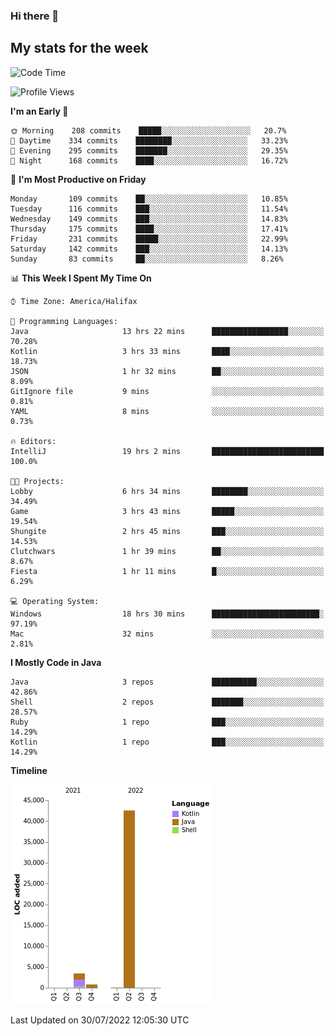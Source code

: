 ### Hi there 👋

## My stats for the week
<!--START_SECTION:waka-->
![Code Time](http://img.shields.io/badge/Code%20Time-343%20hrs%2035%20mins-blue)

![Profile Views](http://img.shields.io/badge/Profile%20Views-0-blue)

**I'm an Early 🐤** 

```text
🌞 Morning    208 commits    █████░░░░░░░░░░░░░░░░░░░░   20.7% 
🌆 Daytime    334 commits    ████████░░░░░░░░░░░░░░░░░   33.23% 
🌃 Evening    295 commits    ███████░░░░░░░░░░░░░░░░░░   29.35% 
🌙 Night      168 commits    ████░░░░░░░░░░░░░░░░░░░░░   16.72%

```
📅 **I'm Most Productive on Friday** 

```text
Monday       109 commits    ██░░░░░░░░░░░░░░░░░░░░░░░   10.85% 
Tuesday      116 commits    ███░░░░░░░░░░░░░░░░░░░░░░   11.54% 
Wednesday    149 commits    ███░░░░░░░░░░░░░░░░░░░░░░   14.83% 
Thursday     175 commits    ████░░░░░░░░░░░░░░░░░░░░░   17.41% 
Friday       231 commits    █████░░░░░░░░░░░░░░░░░░░░   22.99% 
Saturday     142 commits    ███░░░░░░░░░░░░░░░░░░░░░░   14.13% 
Sunday       83 commits     ██░░░░░░░░░░░░░░░░░░░░░░░   8.26%

```


📊 **This Week I Spent My Time On** 

```text
⌚︎ Time Zone: America/Halifax

💬 Programming Languages: 
Java                     13 hrs 22 mins      █████████████████░░░░░░░░   70.28% 
Kotlin                   3 hrs 33 mins       ████░░░░░░░░░░░░░░░░░░░░░   18.73% 
JSON                     1 hr 32 mins        ██░░░░░░░░░░░░░░░░░░░░░░░   8.09% 
GitIgnore file           9 mins              ░░░░░░░░░░░░░░░░░░░░░░░░░   0.81% 
YAML                     8 mins              ░░░░░░░░░░░░░░░░░░░░░░░░░   0.73%

🔥 Editors: 
IntelliJ                 19 hrs 2 mins       █████████████████████████   100.0%

🐱‍💻 Projects: 
Lobby                    6 hrs 34 mins       ████████░░░░░░░░░░░░░░░░░   34.49% 
Game                     3 hrs 43 mins       █████░░░░░░░░░░░░░░░░░░░░   19.54% 
Shungite                 2 hrs 45 mins       ███░░░░░░░░░░░░░░░░░░░░░░   14.53% 
Clutchwars               1 hr 39 mins        ██░░░░░░░░░░░░░░░░░░░░░░░   8.67% 
Fiesta                   1 hr 11 mins        █░░░░░░░░░░░░░░░░░░░░░░░░   6.29%

💻 Operating System: 
Windows                  18 hrs 30 mins      ████████████████████████░   97.19% 
Mac                      32 mins             ░░░░░░░░░░░░░░░░░░░░░░░░░   2.81%

```

**I Mostly Code in Java** 

```text
Java                     3 repos             ██████████░░░░░░░░░░░░░░░   42.86% 
Shell                    2 repos             ███████░░░░░░░░░░░░░░░░░░   28.57% 
Ruby                     1 repo              ███░░░░░░░░░░░░░░░░░░░░░░   14.29% 
Kotlin                   1 repo              ███░░░░░░░░░░░░░░░░░░░░░░   14.29%

```


**Timeline**

![Chart not found](https://raw.githubusercontent.com/lyndseyy/lyndseyy/main/charts/bar_graph.png) 


 Last Updated on 30/07/2022 12:05:30 UTC
<!--END_SECTION:waka-->